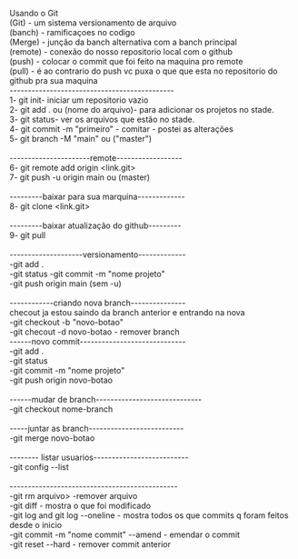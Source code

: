 Usando o Git<br>
(Git) - um sistema versionamento de arquivo
<br>
(banch) - ramificaçoes no codigo <br>
(Merge) - junção da banch alternativa com a banch principal<br>
(remote) - conexão do nosso repositorio local com o github<br>
(push) - colocar o commit que foi feito na maquina pro remote <br>
(pull) - é ao contrario do push vc puxa o que que esta no repositorio do github pra sua maquina<br>
---------------------------------------------<br>
1- git init- iniciar um repositorio vazio<br>
2- git add . ou (nome do arquivo)- para adicionar os projetos no stade.<br>
3- git status- ver os arquivos que estão no stade.<br>
4- git commit -m "primeiro" - comitar - postei as alterações <br>
5- git branch -M "main" ou ("master")<br>
<br>
----------------------remote------------------<br>
6- git remote add origin <link.git><br>
7- git push -u origin main ou (master)<br>
<br>
---------baixar para sua marquina-------------<br>
8- git clone <link.git><br>
<br>
---------baixar atualização do github--------- <br>
9- git pull<br>
<br>
--------------------versionamento-------------<br>
-git add .<br>
-git status
-git commit -m "nome projeto"<br>
-git push origin main (sem -u)<br>
<br>
------------criando nova branch---------------<br>
checout ja estou saindo da branch anterior e entrando na nova<br>
-git checkout -b "novo-botao"<br>
-git checout -d  novo-botao - remover branch <br>
------novo commit-----------------------------<br>
-git add .<br>
-git status<br>
-git commit -m "nome projeto"<br>
-git push origin novo-botao<br>
<br>
------mudar de branch-----------------------------<br>
-git checkout nome-branch<br>
<br>
-----juntar as branch--------------------------<br>
-git merge novo-botao<br>
<br>
-------- listar usuarios--------------------------<br>
-git config --list<br>
<br>
----------------------------------------------<br>
-git rm arquivo> -remover arquivo<br>
-git diff - mostra o que foi modificado<br>
-git log and git log --oneline - mostra todos os que commits q foram feitos desde o inicio<br>
-git commit -m "nome commit" --amend - emendar o commit <br>
-git reset --hard <nome commit> - remover commit anterior<br>